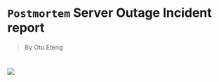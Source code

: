 # `Postmortem` Server Outage Incident report
> By Otu Eteng

#
![](https://i.imgflip.com/7f2140.jpg)


